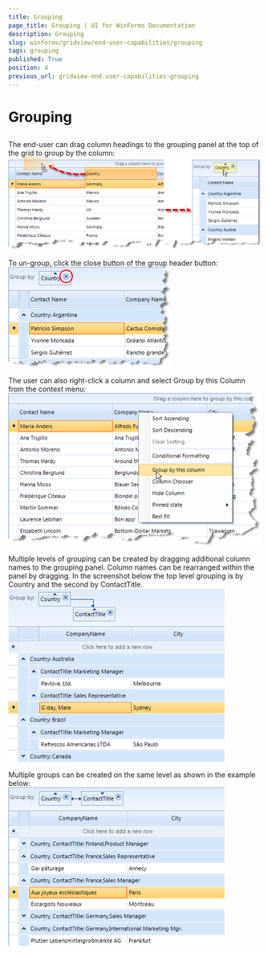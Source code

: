 ```yaml
---
title: Grouping
page_title: Grouping | UI for WinForms Documentation
description: Grouping
slug: winforms/gridview/end-user-capabilities/grouping
tags: grouping
published: True
position: 4
previous_url: gridview-end-user-capabilities-grouping
---
```


# Grouping



## 

The end-user can drag column headings to the grouping panel at the top of the grid to group by the column:<br>![gridview-end-user-capabilities-grouping 001](images/gridview-end-user-capabilities-grouping001.png)

To un-group, click the close button of the group header button:<br>![gridview-end-user-capabilities-grouping 002](images/gridview-end-user-capabilities-grouping002.png)

The user can also right-click a column and select Group by this Column from the context menu:<br>![gridview-end-user-capabilities-grouping 003](images/gridview-end-user-capabilities-grouping003.png)

Multiple levels of grouping can be created by dragging additional column names to the grouping panel. Column names can be rearranged within the panel by dragging. In the screenshot below the top level grouping is by Country and the second by ContactTitle.<br>![gridview-end-user-capabilities-grouping 004](images/gridview-end-user-capabilities-grouping004.png)

Multiple groups can be created on the same level as shown in the example below:<br>![gridview-end-user-capabilities-grouping 005](images/gridview-end-user-capabilities-grouping005.png)
